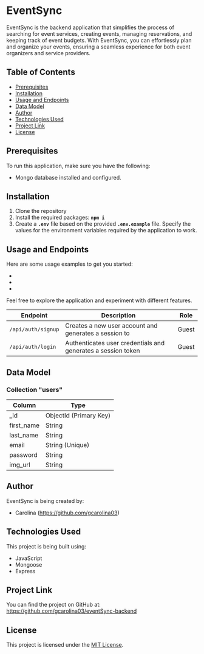 # EventSync

EventSync is the backend application that simplifies the process of searching for event services, creating events, managing reservations, and keeping track of event budgets. With EventSync, you can effortlessly plan and organize your events, ensuring a seamless experience for both event organizers and service providers.

## Table of Contents
- [Prerequisites](#prerequisites)
- [Installation](#installation)
- [Usage and Endpoints](#usage-and-endpoints)
- [Data Model](#data-model)
- [Author](#author)
- [Technologies Used](#technologies-used)
- [Project Link](#project-link)
- [License](#license)


## Prerequisites

To run this application, make sure you have the following:

- Mongo database installed and configured.


## Installation

1. Clone the repository
1. Install the required packages: **`npm i`**
3. Create a **`.env`** file based on the provided **`.env.example`** file. Specify the values for the environment variables required by the application to work.

## Usage and Endpoints

Here are some usage examples to get you started:

- 

- 

- 


Feel free to explore the application and experiment with different features.


| Endpoint                                   | Description                                                   | Role                  |
|--------------------------------------------|---------------------------------------------------------------|-----------------------|
| `/api/auth/signup`                         | Creates a new user account and generates a session to         | Guest                 |
| `/api/auth/login`                          | Authenticates user credentials and generates a session token  | Guest                 |

## Data Model

### Collection "users" 
| Column      | Type                    |
| ----------- | ----------------------- |
| _id         | ObjectId (Primary Key)  |
| first_name  | String                  |
| last_name   | String                  |
| email       | String (Unique)         |
| password    | String                  |
| img_url     | String                  |

## Author

EventSync is being created by:

- Carolina (https://github.com/gcarolina03)


## Technologies Used

This project is being built using:

- JavaScript
- Mongoose
- Express


## Project Link

You can find the project on GitHub at: https://github.com/gcarolina03/eventSync-backend


## License

This project is licensed under the [MIT License](LICENSE).